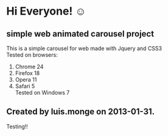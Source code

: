 # Hi Everyone! ☺

## simple web animated carousel project

This is a simple carousel for web made with Jquery and CSS3   
Tested on browsers:   
1. Chrome 24   
2. Firefox 18   
3. Opera 11    
4. Safari 5     
Tested on Windows 7    

##  Created by luis.monge on 2013-01-31.

Testing!!
